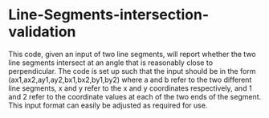 # Line-Segments-intersection-validation
This code, given an input of two line segments, will report whether the two line segments intersect at an angle that is reasonably close to perpendicular. The code is set up such that the input should be in the form (ax1,ax2,ay1,ay2,bx1,bx2,by1,by2) where a and b refer to the two different line segments, x and y refer to the x and y coordinates respectively, and 1 and 2 refer to the coordinate values at each of the two ends of the segment. This input format can easily be adjusted as required for use.
